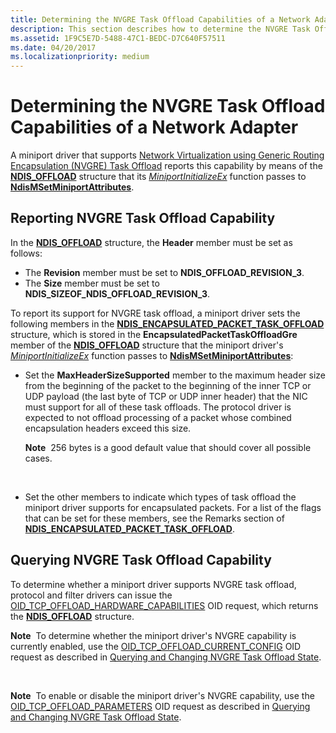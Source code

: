 ```yaml
---
title: Determining the NVGRE Task Offload Capabilities of a Network Adapter
description: This section describes how to determine the NVGRE Task Offload capabilities of a network adapter
ms.assetid: 1F9C5E7D-5488-47C1-BEDC-D7C640F57511
ms.date: 04/20/2017
ms.localizationpriority: medium
---
```


# Determining the NVGRE Task Offload Capabilities of a Network Adapter


A miniport driver that supports [Network Virtualization using Generic Routing Encapsulation (NVGRE) Task Offload](network-virtualization-using-generic-routing-encapsulation--nvgre--task-offload.md) reports this capability by means of the [**NDIS\_OFFLOAD**](https://msdn.microsoft.com/library/windows/hardware/ff566599) structure that its [*MiniportInitializeEx*](https://msdn.microsoft.com/library/windows/hardware/ff559389) function passes to [**NdisMSetMiniportAttributes**](https://msdn.microsoft.com/library/windows/hardware/ff563672).

## Reporting NVGRE Task Offload Capability


In the [**NDIS\_OFFLOAD**](https://msdn.microsoft.com/library/windows/hardware/ff566599) structure, the **Header** member must be set as follows:

-   The **Revision** member must be set to **NDIS\_OFFLOAD\_REVISION\_3**.
-   The **Size** member must be set to **NDIS\_SIZEOF\_NDIS\_OFFLOAD\_REVISION\_3**.

To report its support for NVGRE task offload, a miniport driver sets the following members in the [**NDIS\_ENCAPSULATED\_PACKET\_TASK\_OFFLOAD**](https://msdn.microsoft.com/library/windows/hardware/jj991956) structure, which is stored in the **EncapsulatedPacketTaskOffloadGre** member of the [**NDIS\_OFFLOAD**](https://msdn.microsoft.com/library/windows/hardware/ff566599) structure that the miniport driver's [*MiniportInitializeEx*](https://msdn.microsoft.com/library/windows/hardware/ff559389) function passes to [**NdisMSetMiniportAttributes**](https://msdn.microsoft.com/library/windows/hardware/ff563672):

-   Set the **MaxHeaderSizeSupported** member to the maximum header size from the beginning of the packet to the beginning of the inner TCP or UDP payload (the last byte of TCP or UDP inner header) that the NIC must support for all of these task offloads. The protocol driver is expected to not offload processing of a packet whose combined encapsulation headers exceed this size.

    **Note**  256 bytes is a good default value that should cover all possible cases.

     

-   Set the other members to indicate which types of task offload the miniport driver supports for encapsulated packets. For a list of the flags that can be set for these members, see the Remarks section of [**NDIS\_ENCAPSULATED\_PACKET\_TASK\_OFFLOAD**](https://msdn.microsoft.com/library/windows/hardware/jj991956).

## Querying NVGRE Task Offload Capability


To determine whether a miniport driver supports NVGRE task offload, protocol and filter drivers can issue the [OID\_TCP\_OFFLOAD\_HARDWARE\_CAPABILITIES](https://msdn.microsoft.com/library/windows/hardware/ff569806) OID request, which returns the [**NDIS\_OFFLOAD**](https://msdn.microsoft.com/library/windows/hardware/ff566599) structure.

**Note**  To determine whether the miniport driver's NVGRE capability is currently enabled, use the [OID\_TCP\_OFFLOAD\_CURRENT\_CONFIG](https://msdn.microsoft.com/library/windows/hardware/ff569805) OID request as described in [Querying and Changing NVGRE Task Offload State](querying-and-changing-nvgre-task-offload-state.md).

 

**Note**  To enable or disable the miniport driver's NVGRE capability, use the [OID\_TCP\_OFFLOAD\_PARAMETERS](https://msdn.microsoft.com/library/windows/hardware/ff569807) OID request as described in [Querying and Changing NVGRE Task Offload State](querying-and-changing-nvgre-task-offload-state.md).

 

 

 





